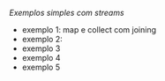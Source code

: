*Exemplos simples com streams*

* exemplo 1: map e collect com joining
* exemplo 2: 
* exemplo 3
* exemplo 4
* exemplo 5
